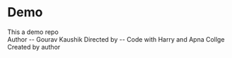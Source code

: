 # Demo
This a demo repo
<br>
Author -- Gourav Kaushik
Directed by -- Code with Harry and Apna Collge
<br>
Created by author

